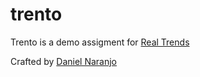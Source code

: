# trento

Trento is a demo assigment for [Real Trends](http://real-trends.com/?utm_source=trento&utm_campaing=assigments&utm_medium=referral)

Crafted by [Daniel Naranjo](http://danielnaranjo.info/?utm_source=trento&utm_campaing=assigments&utm_medium=referral)